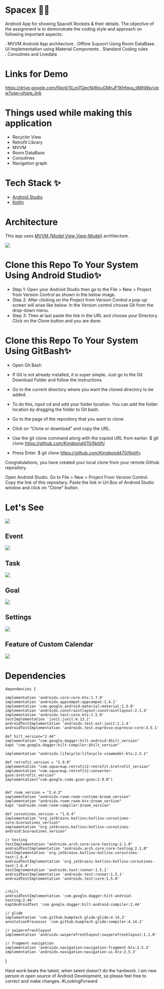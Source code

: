 # Spacex 🤩🔥

Android App for showing SpaceX Rockets & their details. The objective of the assignment is to demonstrate the coding style and approach on
following important aspects:

. MVVM Android App architecture 
. Offline Supoort Using Room DataBase
. UI Implementation using Material Components
. Standard Coding rules  
. Coroutines and Livedata


# Links for Demo

https://drive.google.com/file/d/1ILzpTQecNiWxuGMnJF1Khfqva_t88hWp/view?usp=share_link



# Things used while making this application

* Recycler View
* Retrofit Library
* MVVM
* Room DataBase
* Coroutines
* Navigation graph

# Tech Stack ✨

* [Android Studio](https://developer.android.com/studio)
* [Kotlin](https://kotlinlang.org/)

# Architecture

This app uses [MVVM (Model View View-Model)](https://developer.android.com/jetpack/guide#recommended-app-arch) architecture.

<img src="https://camo.githubusercontent.com/be9b0e8eb62e13a031031fb16e99f33c647da47908a21f451cb00d2c99fb9b31/68747470733a2f2f646576656c6f7065722e616e64726f69642e636f6d2f746f7069632f6c69627261726965732f6172636869746563747572652f696d616765732f66696e616c2d6172636869746563747572652e706e67">


# Clone this Repo To Your System Using Android Studio✨

* Step 1: Open your Android Studio then go to the File > New > Project from Version Control as shown in the below image.
* Step 2: After clicking on the Project from Version Control a pop-up screen will arise like below. In the Version control choose Git from the drop-down menu.
* Step 3: Then at last paste the link in the URL and choose your Directory. Click on the Clone button and you are done.

# Clone this Repo To Your System Using GitBash✨

* Open Git Bash

* If Git is not already installed, it is super simple. Just go to the Git Download Folder and follow the instructions.

* Go to the current directory where you want the cloned directory to be added.

* To do this, input cd and add your folder location. You can add the folder location by dragging the folder to Git bash.

* Go to the page of the repository that you want to clone

* Click on “Clone or download” and copy the URL.

* Use the git clone command along with the copied URL from earlier. $ git clone https://github.com/Kingbond470/Notify

* Press Enter. $ git clone https://github.com/Kingbond470/Notify

Congratulations, you have created your local clone from your remote Github repository.

Open Android Studio. Go to File > New > Project From Version Control. Copy the link of this repositary. Paste the link in Url Box of Android Studio window and click on "Clone" button.

# Let's See
 
 <img src="https://github.com/Kingbond470/Android-Practice/blob/main/Notify%20Assest/home.png">
 
 ## Event
 
 <img src="https://github.com/Kingbond470/Android-Practice/blob/main/Notify%20Assest/event.png">
 
 ## Task
 
 <img src="https://github.com/Kingbond470/Android-Practice/blob/main/Notify%20Assest/task.png">
 
 ## Goal
 
 <img src="https://github.com/Kingbond470/Android-Practice/blob/main/Notify%20Assest/goal.png">
 
 ## Settings
 
 <img src="https://github.com/Kingbond470/Android-Practice/blob/main/Notify%20Assest/settings.png">
 
 ## Feature of Custom Calendar
 
 <img src="https://github.com/Kingbond470/Android-Practice/blob/main/Notify%20Assest/calendar.png">



# Dependencies 

    dependencies {

    implementation 'androidx.core:core-ktx:1.7.0'
    implementation 'androidx.appcompat:appcompat:1.4.1'
    implementation 'com.google.android.material:material:1.5.0'
    implementation 'androidx.constraintlayout:constraintlayout:2.1.4'
    implementation 'androidx.test:core-ktx:1.5.0'
    testImplementation 'junit:junit:4.13.2'
    androidTestImplementation 'androidx.test.ext:junit:1.1.4'
    androidTestImplementation 'androidx.test.espresso:espresso-core:3.5.1'

    def hilt_version="2.44"
    implementation "com.google.dagger:hilt-android:$hilt_version"
    kapt "com.google.dagger:hilt-compiler:$hilt_version"

    implementation "androidx.lifecycle:lifecycle-viewmodel-ktx:2.5.1"

    def retrofit_version = "2.9.0"
    implementation "com.squareup.retrofit2:retrofit:$retrofit_version"
    implementation "com.squareup.retrofit2:converter-gson:$retrofit_version"
    implementation("com.google.code.gson:gson:2.9.0")


    def room_version = "2.4.3"
    implementation "androidx.room:room-runtime:$room_version"
    implementation "androidx.room:room-ktx:$room_version"
    kapt "androidx.room:room-compiler:$room_version"

    def coroutines_version = "1.6.4"
    implementation "org.jetbrains.kotlinx:kotlinx-coroutines-core:$coroutines_version"
    implementation "org.jetbrains.kotlinx:kotlinx-coroutines-android:$coroutines_version"

    // testing
    testImplementation "androidx.arch.core:core-testing:2.1.0"
    androidTestImplementation "androidx.arch.core:core-testing:2.1.0"
    testImplementation 'org.jetbrains.kotlinx:kotlinx-coroutines-test:1.6.4'
    androidTestImplementation 'org.jetbrains.kotlinx:kotlinx-coroutines-test:1.6.4'
    testImplementation 'androidx.test:runner:1.5.1'
    androidTestImplementation 'androidx.test:runner:1.5.1'
    androidTestImplementation 'androidx.test:core:1.5.0'


    //hilt
    androidTestImplementation 'com.google.dagger:hilt-android-testing:2.44'
    kaptAndroidTest 'com.google.dagger:hilt-android-compiler:2.44'
    
    // glide
    implementation 'com.github.bumptech.glide:glide:4.14.2'
    annotationProcessor 'com.github.bumptech.glide:compiler:4.14.2'
    
    // swiperefreshlayout
    implementation 'androidx.swiperefreshlayout:swiperefreshlayout:1.1.0'
    
    // fragment navigation
    implementation 'androidx.navigation:navigation-fragment-ktx:2.5.3'
    implementation 'androidx.navigation:navigation-ui-ktx:2.5.3'

}

    


Hard work beats the talent, when talent doesn't do the hardwork.
I am new person in open source of Android Development, so please feel free to correct and make changes. #LookingForward 
